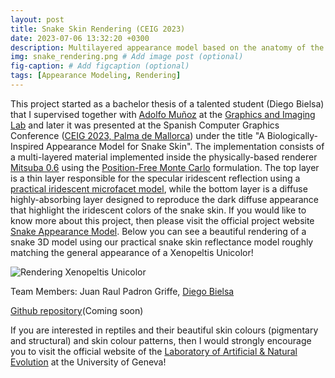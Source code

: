 ```yaml
---
layout: post
title: Snake Skin Rendering (CEIG 2023)
date: 2023-07-06 13:32:20 +0300
description: Multilayered appearance model based on the anatomy of the snake skin capable of reproducing the main appearance features on snake colors such as the highly specular iridescent colors and dark diffuse skin. The material was implemented as a BSDF layered material inside the popular physically-based renderer Mitsuba. # Add post description (optional)
img: snake_rendering.png # Add image post (optional)
fig-caption: # Add figcaption (optional)
tags: [Appearance Modeling, Rendering]
---
```


This project started as a bachelor thesis of a talented student (Diego Bielsa) that I supervised together with [Adolfo Muñoz](https://webdiis.unizar.es/~amunoz/es/) at the [Graphics and Imaging Lab](https://graphics.unizar.es/) and later it was presented at the Spanish Computer Graphics Conference ([CEIG 2023, Palma de Mallorca](https://www.eurographics.es/ceig23/)) under the title "A Biologically-Inspired Appearance Model for Snake Skin". The implementation consists of a multi-layered material implemented inside the physically-based renderer [Mitsuba 0.6](https://www.mitsuba-renderer.org/index_old.html) using the [Position-Free Monte Carlo](https://shuangz.com/projects/layered-sa18/) formulation. The top layer is a thin layer responsible for the specular iridescent reflection using a [practical iridescent microfacet model](https://belcour.github.io/blog/research/publication/2017/05/01/brdf-thin-film.html), while the bottom layer is a diffuse highly-absorbing layer designed to reproduce the dark diffuse appearance that highlight the iridescent colors of the snake skin. If you would like to know more about this project, then please visit the official project website [Snake Appearance Model](https://graphics.unizar.es/projects/SnakeSkinAppearance_2023/). Below you can see a beautiful rendering of a snake 3D model using our practical snake skin reflectance model roughly matching the general appearance of a Xenopeltis Unicolor!

![Rendering Xenopeltis Unicolor]({{site.baseurl}}/assets/img/xenopeltis_unicolor_render.png)

Team Members: Juan Raul Padron Griffe, [Diego Bielsa](https://github.com/DiegoBielsa)  

[Github repository](https://github.com/juanraul8/SnakeSkin)(Coming soon)

If you are interested in reptiles and their beautiful skin colours (pigmentary and structural) and skin colour patterns, then I would strongly encourage you to visit the official website of the [Laboratory of Artificial & Natural Evolution](https://www.lanevol.org/) at the University of Geneva!
